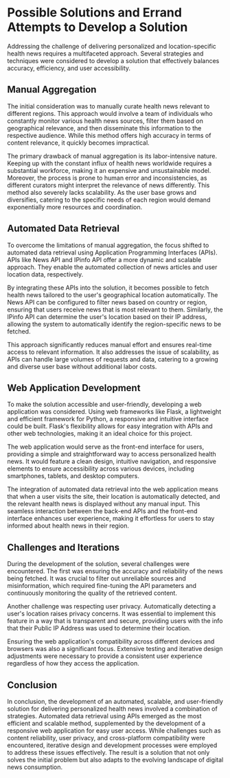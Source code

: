 # Possible Solutions and Errand Attempts to Develop a Solution

Addressing the challenge of delivering personalized and location-specific health news requires a multifaceted approach. Several strategies and techniques were considered to develop a solution that effectively balances accuracy, efficiency, and user accessibility. 

## Manual Aggregation

The initial consideration was to manually curate health news relevant to different regions. This approach would involve a team of individuals who constantly monitor various health news sources, filter them based on geographical relevance, and then disseminate this information to the respective audience. While this method offers high accuracy in terms of content relevance, it quickly becomes impractical.

The primary drawback of manual aggregation is its labor-intensive nature. Keeping up with the constant influx of health news worldwide requires a substantial workforce, making it an expensive and unsustainable model. Moreover, the process is prone to human error and inconsistencies, as different curators might interpret the relevance of news differently. This method also severely lacks scalability. As the user base grows and diversifies, catering to the specific needs of each region would demand exponentially more resources and coordination.

## Automated Data Retrieval

To overcome the limitations of manual aggregation, the focus shifted to automated data retrieval using Application Programming Interfaces (APIs). APIs like News API and IPinfo API offer a more dynamic and scalable approach. They enable the automated collection of news articles and user location data, respectively. 

By integrating these APIs into the solution, it becomes possible to fetch health news tailored to the user's geographical location automatically. The News API can be configured to filter news based on country or region, ensuring that users receive news that is most relevant to them. Similarly, the IPinfo API can determine the user's location based on their IP address, allowing the system to automatically identify the region-specific news to be fetched.

This approach significantly reduces manual effort and ensures real-time access to relevant information. It also addresses the issue of scalability, as APIs can handle large volumes of requests and data, catering to a growing and diverse user base without additional labor costs.

## Web Application Development

To make the solution accessible and user-friendly, developing a web application was considered. Using web frameworks like Flask, a lightweight and efficient framework for Python, a responsive and intuitive interface could be built. Flask's flexibility allows for easy integration with APIs and other web technologies, making it an ideal choice for this project.

The web application would serve as the front-end interface for users, providing a simple and straightforward way to access personalized health news. It would feature a clean design, intuitive navigation, and responsive elements to ensure accessibility across various devices, including smartphones, tablets, and desktop computers. 

The integration of automated data retrieval into the web application means that when a user visits the site, their location is automatically detected, and the relevant health news is displayed without any manual input. This seamless interaction between the back-end APIs and the front-end interface enhances user experience, making it effortless for users to stay informed about health news in their region.

## Challenges and Iterations

During the development of the solution, several challenges were encountered. The first was ensuring the accuracy and reliability of the news being fetched. It was crucial to filter out unreliable sources and misinformation, which required fine-tuning the API parameters and continuously monitoring the quality of the retrieved content.

Another challenge was respecting user privacy. Automatically detecting a user's location raises privacy concerns. It was essential to implement this feature in a way that is transparent and secure, providing users with the info that their Public IP Address was used to determine their location.

Ensuring the web application's compatibility across different devices and browsers was also a significant focus. Extensive testing and iterative design adjustments were necessary to provide a consistent user experience regardless of how they access the application.

## Conclusion

In conclusion, the development of an automated, scalable, and user-friendly solution for delivering personalized health news involved a combination of strategies. Automated data retrieval using APIs emerged as the most efficient and scalable method, supplemented by the development of a responsive web application for easy user access. While challenges such as content reliability, user privacy, and cross-platform compatibility were encountered, iterative design and development processes were employed to address these issues effectively. The result is a solution that not only solves the initial problem but also adapts to the evolving landscape of digital news consumption.
